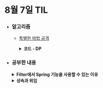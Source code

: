 # 8월 7일 TIL

* ### 알고리즘
    * [특별한 마법 공격](https://www.acmicpc.net/problem/31670)
      <details>
        <summary><strong>코드 - DP</strong></summary>

      ```java

            import java.io.*;
            import java.util.*;

            class Main {
                public static void main(String[] args) throws IOException {
                    BufferedReader br = new BufferedReader(new InputStreamReader(System.in));
                    BufferedWriter bw = new BufferedWriter(new OutputStreamWriter(System.out));
                    
                    int n = Integer.parseInt(br.readLine());
                    long[][] dp = new long[n + 1][2];
                    int[] r = new int[n + 1];

                    StringTokenizer tokenizer = new StringTokenizer(br.readLine());
                    for(int i=1 ; i<=n ; i++){
                        r[i] = Integer.parseInt(tokenizer.nextToken());
                    }

                    dp[1][0] = r[0];

                    for(int i=1 ; i<=n ; i++){
                        dp[i][0] = Math.min(dp[i-1][0], dp[i-1][1]) + r[i];
                        dp[i][1] = dp[i-1][0];
                    }
                    
                    bw.write(String.valueOf(Math.min(dp[n][0], dp[n][1])));

                    bw.flush();

                    bw.close();
                    br.close();
                }
            }
          
      ```

      </details>


* ### 공부한 내용

    <details>
    <summary><strong>Filter에서 Spring 기능을 사용할 수 있는 이유</strong></summary>
    
    과거에는 filter를 빈으로 등록하거나, filter에 빈을 주입하는 것은 스프링 컨테이너에 의해 관리되지 않았다. 그래서, spring의 기능을 사용하는 것이 불가능했지만, **DelegatingFilterProxy**가 등장하면서 filter에서도 spring의 기능을 사용할 수 있게 되었다.

    ### DelegatingFilterProxy
    DelegatingFilterProxy는 Spring 1.2부터 등장했으며, 서블릿 필터를 spring에서 관리할 수 있게 해준다. 서블릿 컨테이너에서 관리되는 프로식용 필터로 사용자가 만든 커스터마이징한 필터를 가지고 있다. 직접 만든 filter를 빈으로 등록하고 요청이 오면 DelegatingFilterProxy가 요청을 받아서 filter 빈에 위임한다.

    > **동작 순서**
    > 1. Filter 구현체가 Spring 빈으로 등록됨.
    > 2. ServletContext가 Filter 구현체를 갖는 DelegatingFilterProxy를 생성함.
    > 3. ServletContext가 DelegatingFilterProxy를 서블릿 컨테이너에 filter로 등록함
    > 4. 요청이 오면 DelegatingFilterProxy가 필터 구현체에게 요청을 위임하여 필터 처리를 진행함

    ### Spring boot와 DelegatingFilterProxy
    Spring boot에는 기본적으로 웹 서버인 톰캣을 내장하고 있어서, 서블릿 컨테이너까지 제어를 한다. 그래서 SpringBoot에서는 ServletContext에 filter 빈을 DelegatingFilterProxy로 감싸서 등록하지 않아도 된다. Spring boot가 서블릿 filter의 구현체 빈을 찾으면 DelegatingFilterProxy 없이 바로 filter chain에 filter를 등록해주기 때문이다.

    </details>

    <details>
    <summary><strong>상속과 위임</strong></summary>

    * **상속**
      * 상속은 is a 관계로 extends 키워드를 통해서 부모의 속성들을 자식이 물려받아서 사용할 수 있도록 해준다.
      * 부모의 속성을 물려받기 때문에 반복되는 코드를 작성하지 않아도 되기 때문에 구현하기 쉬워진다.
      * 하지만, 상속은 부모 클래스와 자식 클래스를 강하게 결합하기 때문에 부모 클래스를 수정한다면, 자식 클래스도 수정해야 한다. 즉, 이것은 OCP(개방-폐쇄 원칙)를 어기게 된다.
      
    * **위임**
      * 위임은 has a 관계로 클래스 내에서 위임 관계인 클래스의 인스턴스를 가지고 있는 상태이다. (ex, 계층적 구조(service 계층에 repository 인스턴스가 존재))
      * 인스턴스를 가지고 있기 때문에 정적인 관계인 상속과 달리 런타임 때, 다형성에 의해서 관계가 동적으로 변할 수 있다. 즉, 결합도가 낮아진다.

    * 이러한 특징들로 인해서 상속 관계가 확고하고 변경 가능성이 낮다면, 상속을 사용하면 좋고, 반대의 상황이라면 위임을 사용하는 것이 좋을 것 같다.

    </details>